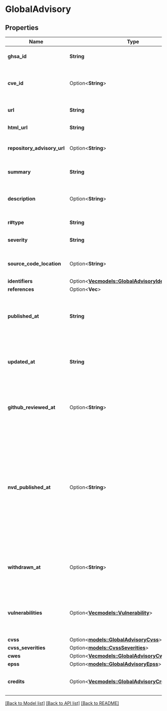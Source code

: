 # GlobalAdvisory

## Properties

Name | Type | Description | Notes
------------ | ------------- | ------------- | -------------
**ghsa_id** | **String** | The GitHub Security Advisory ID. | [readonly]
**cve_id** | Option<**String**> | The Common Vulnerabilities and Exposures (CVE) ID. | [readonly]
**url** | **String** | The API URL for the advisory. | [readonly]
**html_url** | **String** | The URL for the advisory. | [readonly]
**repository_advisory_url** | Option<**String**> | The API URL for the repository advisory. | [readonly]
**summary** | **String** | A short summary of the advisory. | 
**description** | Option<**String**> | A detailed description of what the advisory entails. | 
**r#type** | **String** | The type of advisory. | [readonly]
**severity** | **String** | The severity of the advisory. | 
**source_code_location** | Option<**String**> | The URL of the advisory's source code. | 
**identifiers** | Option<[**Vec<models::GlobalAdvisoryIdentifiersInner>**](global_advisory_identifiers_inner.md)> |  | [readonly]
**references** | Option<**Vec<String>**> |  | 
**published_at** | **String** | The date and time of when the advisory was published, in ISO 8601 format. | [readonly]
**updated_at** | **String** | The date and time of when the advisory was last updated, in ISO 8601 format. | [readonly]
**github_reviewed_at** | Option<**String**> | The date and time of when the advisory was reviewed by GitHub, in ISO 8601 format. | [readonly]
**nvd_published_at** | Option<**String**> | The date and time when the advisory was published in the National Vulnerability Database, in ISO 8601 format. This field is only populated when the advisory is imported from the National Vulnerability Database. | [readonly]
**withdrawn_at** | Option<**String**> | The date and time of when the advisory was withdrawn, in ISO 8601 format. | [readonly]
**vulnerabilities** | Option<[**Vec<models::Vulnerability>**](vulnerability.md)> | The products and respective version ranges affected by the advisory. | 
**cvss** | Option<[**models::GlobalAdvisoryCvss**](global_advisory_cvss.md)> |  | 
**cvss_severities** | Option<[**models::CvssSeverities**](cvss-severities.md)> |  | [optional]
**cwes** | Option<[**Vec<models::GlobalAdvisoryCwesInner>**](global_advisory_cwes_inner.md)> |  | 
**epss** | Option<[**models::GlobalAdvisoryEpss**](global_advisory_epss.md)> |  | [optional]
**credits** | Option<[**Vec<models::GlobalAdvisoryCreditsInner>**](global_advisory_credits_inner.md)> | The users who contributed to the advisory. | [readonly]

[[Back to Model list]](../README.md#documentation-for-models) [[Back to API list]](../README.md#documentation-for-api-endpoints) [[Back to README]](../README.md)


